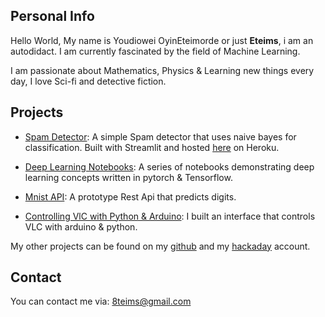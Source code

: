 ## Personal Info

Hello World, My name is Youdiowei OyinEteimorde or just **Eteims**, i am an autodidact. I am currently fascinated by the field of Machine Learning.

I am passionate about Mathematics, Physics & Learning new things every day, I love Sci-fi and detective fiction.

## Projects

* [Spam Detector](https://github.com/EteimZ/Streamlit_Spam_Detector): A simple Spam detector that uses naive bayes for classification.
  Built with Streamlit and hosted [here](https://streamlit-spam.herokuapp.com/) on Heroku.

* [Deep Learning Notebooks](https://github.com/EteimZ/Deep_Learning-Notebooks): A series of notebooks demonstrating deep learning concepts written in pytorch & Tensorflow.

* [Mnist API](https://github.com/EteimZ/keras-flask_deploy): A prototype Rest Api that predicts digits. 

* [Controlling VlC with Python & Arduino](https://hackaday.io/project/162532-controlling-vlc-with-arduino): I built an interface that controls VLC with arduino & python.

My other projects can be found on my [github](https://github.com/EteimZ) and my [hackaday](https://hackaday.io/Eteims) account.

## Contact

You can contact me via: 8teims@gmail.com

